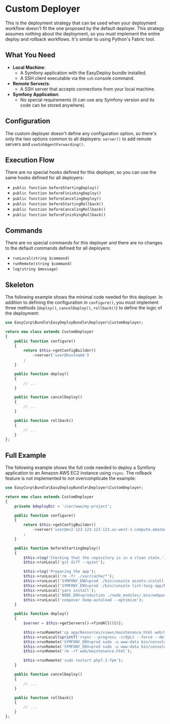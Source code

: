 Custom Deployer
===============

This is the deployment strategy that can be used when your deployment workflow
doesn't fit the one proposed by the default deployer. This strategy assumes
nothing about the deployment, so you must implement the entire deploy and
rollback workflows. It's similar to using Python's Fabric tool.

What You Need
-------------

* **Local Machine**:
  * A Symfony application with the EasyDeploy bundle installed.
  * A SSH client executable via the `ssh` console command.
* **Remote Server/s**:
  * A SSH server that accepts connections from your local machine.
* **Symfony Application**:
  * No special requirements (it can use any Symfony version and its code
    can be stored anywhere).

Configuration
-------------

The custom deployer doesn't define any configuration option, so there's only
the two options common to all deployers: `server()` to add remote servers and
`useSshAgentForwarding()`.

Execution Flow
--------------

There are no special hooks defined for this deployer, so you can use the same
hooks defined for all deployers:

  * `public function beforeStartingDeploy()`
  * `public function beforeFinishingDeploy()`
  * `public function beforeCancelingDeploy()`
  * `public function beforeStartingRollback()`
  * `public function beforeCancelingRollback()`
  * `public function beforeFinishingRollback()`

Commands
--------

There are no special commands for this deployer and there are no changes to the
default commands defined for all deployers:

  * `runLocal(string $command)`
  * `runRemote(string $command)`
  * `log(string $message)`

Skeleton
--------

The following example shows the minimal code needed for this deployer. In
addition to defining the configuration in `configure()`, you must implement
three methods (`deploy()`, `cancelDeploy()`, `rollback()`) to define the logic
of the deployment:

```php
use EasyCorp\Bundle\EasyDeployBundle\Deployer\CustomDeployer;

return new class extends CustomDeployer
{
    public function configure()
    {
        return $this->getConfigBuilder()
            ->server('user@hostname')
        ;
    }

    public function deploy()
    {
        // ...
    }

    public function cancelDeploy()
    {
        // ...
    }

    public function rollback()
    {
        // ...
    }
};
```

Full Example
------------

The following example shows the full code needed to deploy a Symfony application
to an Amazon AWS EC2 instance using `rsync`. The rollback feature is not
implemented to not overcomplicate the example:

```php
use EasyCorp\Bundle\EasyDeployBundle\Deployer\CustomDeployer;

return new class extends CustomDeployer
{
    private $deployDir = '/var/www/my-project';

    public function configure()
    {
        return $this->getConfigBuilder()
            ->server('user@ec2-123-123-123-123.us-west-1.compute.amazonaws.com')
        ;
    }

    public function beforeStartingDeploy()
    {
        $this->log('Checking that the repository is in a clean state.');
        $this->runLocal('git diff --quiet');

        $this->log('Preparing the app');
        $this->runLocal('rm -fr ./var/cache/*');
        $this->runLocal('SYMFONY_ENV=prod ./bin/console assets:install web/');
        $this->runLocal('SYMFONY_ENV=prod ./bin/console lint:twig app/Resources/ --no-debug');
        $this->runLocal('yarn install');
        $this->runLocal('NODE_ENV=production ./node_modules/.bin/webpack --progress');
        $this->runLocal('composer dump-autoload --optimize');
    }

    public function deploy()
    {
        $server = $this->getServers()->findAll()[0];

        $this->runRemote('cp app/Resources/views/maintenance.html web/maintenance.html');
        $this->runLocal(sprintf('rsync --progress -crDpLt --force --delete ./ %s@%s:%s', $server->getUser(), $server->getHost(), $this->deployDir));
        $this->runRemote('SYMFONY_ENV=prod sudo -u www-data bin/console cache:warmup --no-debug');
        $this->runRemote('SYMFONY_ENV=prod sudo -u www-data bin/console app:update-contents --no-debug');
        $this->runRemote('rm -rf web/maintenance.html');

        $this->runRemote('sudo restart php7.1-fpm');
    }

    public function cancelDeploy()
    {
        // ...
    }

    public function rollback()
    {
        // ...
    }
};
```
